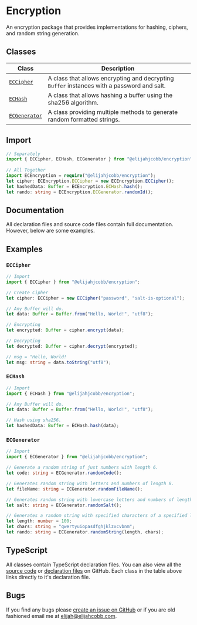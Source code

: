 # Encryption
An encryption package that provides implementations for hashing, ciphers, and random string generation.

## Classes
| Class | Description |
| --- | --- |
| [`ECCipher`](https://github.com/elijahjcobb/encryption/blob/master/dist/ECCipher.d.ts) | A class that allows encrypting and decrypting `Buffer` instances with a password and salt. |
| [`ECHash`](https://github.com/elijahjcobb/encryption/blob/master/dist/ECHash.d.ts) | A class that allows hashing a buffer using the sha256 algorithm. |
| [`ECGenerator`](https://github.com/elijahjcobb/encryption/blob/master/dist/ECGenerator.d.ts) | A class providing multiple methods to generate random formatted strings. |

## Import
```typescript
// Separately
import { ECCipher, ECHash, ECGenerator } from "@elijahjcobb/encryption";
 
// All Together
import ECEncryption = require("@elijahjcobb/encryption");
let cipher: ECEncryption.ECCipher = new ECEncryption.ECCipher();
let hashedData: Buffer = ECEncryption.ECHash.hash();
let rando: string = ECEncryption.ECGenerator.randomId();
```

## Documentation

All declaration files and source code files contain full documentation. However, below are some examples.

## Examples

### `ECCipher`
```typescript
// Import
import { ECCipher } from "@elijahjcobb/encryption";

// Create Cipher
let cipher: ECCipher = new ECCipher("password", "salt-is-optional");

// Any Buffer will do.
let data: Buffer = Buffer.from("Hello, World!", "utf8");

// Encrypting
let encrypted: Buffer = cipher.encrypt(data);

// Decrypting
let decrypted: Buffer = cipher.decrypt(encrypted);

// msg = "Hello, World!
let msg: string = data.toString("utf8");

```

### `ECHash`
```typescript
// Import
import { ECHash } from "@elijahjcobb/encryption";

// Any Buffer will do.
let data: Buffer = Buffer.from("Hello, World!", "utf8");

// Hash using sha256.
let hashedData: Buffer = ECHash.hash(data);
```

### `ECGenerator`
```typescript
// Import
import { ECGenerator } from "@elijahjcobb/encryption";

// Generate a random string of just numbers with length 6.
let code: string = ECGenerator.randomCode();

// Generates random string with letters and numbers of length 8.
let fileName: string = ECGenerator.randomFileName();

// Generates random string with lowercase letters and numbers of length 32.
let salt: string = ECGenerator.randomSalt();

// Generates a random string with specified characters of a specified length.
let length: number = 100;
let chars: string = "qwertyuiopasdfghjklzxcvbnm";
let rando: string = ECGenerator.randomString(length, chars);
```


## TypeScript
All classes contain TypeScript declaration files. You can also view all the [source code](https://github.com/elijahjcobb/encryption/tree/master/ts) or [declaration files](https://github.com/elijahjcobb/encryption/tree/master/dist) on GitHub. Each class in the table above links directly to it's declaration file.

## Bugs
If you find any bugs please [create an issue on GitHub](https://github.com/elijahjcobb/encryption/issues) or if you are old fashioned email me at [elijah@elijahcobb.com](mailto:elijah@elijahcobb.com).